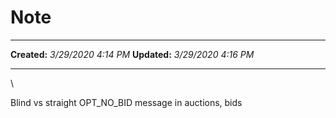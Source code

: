 Note
====

  -------------- ---------------------
  **Created:**   *3/29/2020 4:14 PM*
  **Updated:**   *3/29/2020 4:16 PM*
  -------------- ---------------------

\

Blind vs straight OPT\_NO\_BID message in auctions, bids

 
